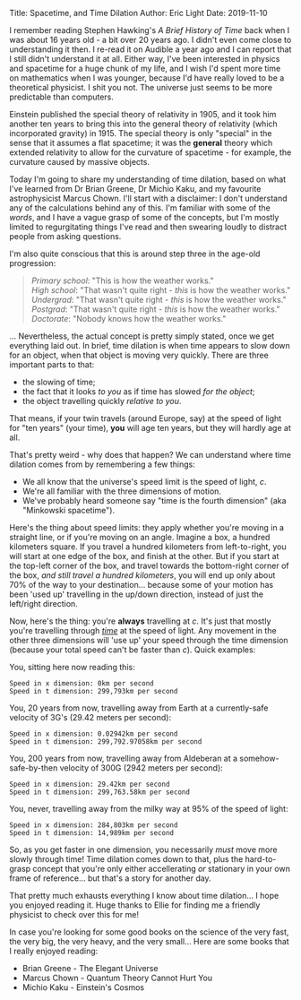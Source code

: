 Title: Spacetime, and Time Dilation
Author: Eric Light
Date: 2019-11-10

I remember reading Stephen Hawking's _A Brief History of Time_ back when I was about 16 years old - a bit over 20 years ago.  I didn't even come close to understanding it then.  I re-read it on Audible a year ago and I can report that I still didn't understand it at all.  Either way, I've been interested in physics and spacetime for a huge chunk of my life, and I wish I'd spent more time on mathematics when I was younger, because I'd have really loved to be a theoretical physicist.  I shit you not.  The universe just seems to be more predictable than computers.

Einstein published the special theory of relativity in 1905, and it took him another ten years to bring this into the general theory of relativity (which incorporated gravity) in 1915.  The special theory is only "special" in the sense that it assumes a flat spacetime; it was the **general** theory which extended relativity to allow for the curvature of spacetime - for example, the curvature caused by massive objects.

Today I'm going to share my understanding of time dilation, based on what I've learned from Dr Brian Greene, Dr Michio Kaku, and my favourite astrophysicist Marcus Chown.  I'll start with a disclaimer: I don't understand any of the calculations behind any of this.  I'm familiar with some of the _words_, and I have a vague grasp of some of the concepts, but I'm mostly limited to regurgitating things I've read and then swearing loudly to distract people from asking questions.  

I'm also quite conscious that this is around step three in the age-old progression:

> _Primary school_: "This is how the weather works."  
> _High school_: "That wasn't quite right - *this* is how the weather works."  
> _Undergrad_: "That wasn't quite right - *this* is how the weather works."  
> _Postgrad_: "That wasn't quite right - *this* is how the weather works."  
> _Doctorate_: "Nobody knows how the weather works."  

... Nevertheless, the actual concept is pretty simply stated, once we get everything laid out.  In brief, time dilation is when time appears to slow down for an object, when that object is moving very quickly.  There are three important parts to that:

 - the slowing of time; 
 - the fact that it looks *to you* as if time has slowed *for the object*;
 - the object travelling quickly *relative to you*.  

That means, if your twin travels (around Europe, say) at the speed of light for "ten years" (your time), **you** will age ten years, but they will hardly age at all.

That's pretty weird - why does that happen?  We can understand where time dilation comes from by remembering a few things:

* We all know that the universe's speed limit is the speed of light, _c_.
* We're all familiar with the three dimensions of motion.
* We've probably heard someone say "time is the fourth dimension" (aka "Minkowski spacetime").

Here's the thing about speed limits: they apply whether you're moving in a straight line, or if you're moving on an angle.  Imagine a box, a hundred kilometers square.  If you travel a hundred kilometers from left-to-right, you will start at one edge of the box, and finish at the other.  But if you start at the top-left corner of the box, and travel towards the bottom-right corner of the box, *and still travel a hundred kilometers*, you will end up only about 70% of the way to your destination... because some of your motion has been 'used up' travelling in the up/down direction, instead of just the left/right direction.

Now, here's the thing: you're **always** travelling at _c_.  It's just that mostly you're travelling through <u>*time*</u> at the speed of light.  Any movement in the other three dimensions will 'use up' your speed through the time dimension (because your total speed can't be faster than _c_).  Quick examples:

You, sitting here now reading this:

    Speed in x dimension: 0km per second
    Speed in t dimension: 299,793km per second

You, 20 years from now, travelling away from Earth at a currently-safe velocity of 3G's (29.42 meters per second):

    Speed in x dimension: 0.02942km per second
    Speed in t dimension: 299,792.97058km per second

You, 200 years from now, travelling away from Aldeberan at a somehow-safe-by-then velocity of 300G (2942 meters per second):

    Speed in x dimension: 29.42km per second
    Speed in t dimension: 299,763.58km per second

You, never, travelling away from the milky way at 95% of the speed of light:

    Speed in x dimension: 284,803km per second
    Speed in t dimension: 14,989km per second

So, as you get faster in one dimension, you necessarily *must* move more slowly through time!  Time dilation comes down to that, plus the hard-to-grasp concept that you're only either accellerating *or* stationary in your own frame of reference... but that's a story for another day.

That pretty much exhausts everything I know about time dilation... I hope you enjoyed reading it.  Huge thanks to Ellie for finding me a friendly physicist to check over this for me!

In case you're looking for some good books on the science of the very fast, the very big, the very heavy, and the very small... Here are some books that I really enjoyed reading:

 - Brian Greene - The Elegant Universe
 - Marcus Chown - Quantum Theory Cannot Hurt You
 - Michio Kaku - Einstein's Cosmos
